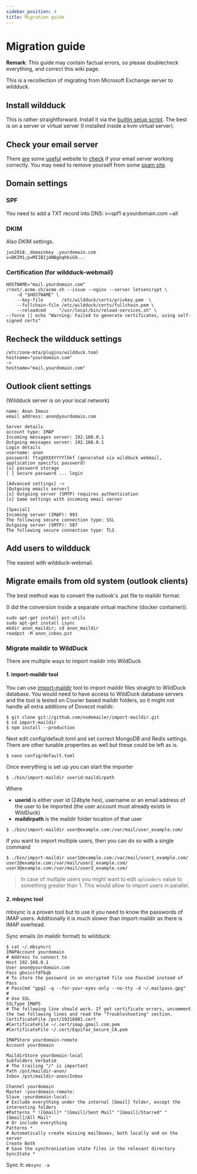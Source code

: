 ```yaml
---
sidebar_position: 4
title: Migration guide
---
```


# Migration guide

**Remark**: This guide may contain factual errors, so please doublecheck everything, and correct this wiki page.

This is a recollection of migrating from Microsoft Exchange server to wildduck.

## Install wildduck

This is rather straightforward. Install it via the [builtin setup script][0].
The best is on a server or virtual server (I installed inside a kvm virtual server).

## Check your email server

There [are][1] some [useful][2] website to [check][3] if your email server working correctly.
You may need to remove yourself from some [spam site][4].

## Domain settings

### SPF

You need to add a TXT record into DNS:
v=spf1 a:yourdomain.com ~all

### DKIM

Also DKIM settings.

```
jun2018._domainkey .yourdomain.com
v=DKIM1;p=MIIBIjANBgkqhkiG9...
```

### Certification (for wildduck-webmail)

```
HOSTNAME="mail.yourdomain.com"
/root/.acme.sh/acme.sh --issue --nginx --server letsencrypt \
    -d "$HOSTNAME" \
    --key-file       /etc/wildduck/certs/privkey.pem  \
    --fullchain-file /etc/wildduck/certs/fullchain.pem \
    --reloadcmd     "/usr/local/bin/reload-services.sh" \
--force || echo "Warning: Failed to generate certificates, using self-signed certs"
```

## Recheck the wildduck settings

```
/etc/zone-mta/plugins/wildduck.toml
hostname="yourdomain.com"
->
hostname="mail.yourdomain.com"
```

## Outlook client settings

(Wildduck server is on your local network)

```
name: Anon Imous
email address: anon@yourdomain.com

Server details
account type: IMAP
Incoming messages server: 192.168.0.1
Outgoing messages server: 192.168.0.1
Login details
username: anon
password: ftxgXXXXYYYYlhkf (generated via wildduck webmail, application specific password)
[x] password storage
[ ] Secure password ... login

[Advanced settings] ->
[Outgoing emails server]
[x] Outgoing server (SMTP) requires authentication
[x] Same settings with incoming email server

[Special]
Incoming server (IMAP): 993
The following secure connection type: SSL
Outgoing server (SMTP): 587
The following secure connection type: TLS
```

## Add users to wildduck

The easiest with wildduck-webmail.

## Migrate emails from old system (outlook clients)

The best method was to convert the outlook's .pst file to maildir format:

(I did the conversion inside a separate virtual machine (docker container)).

```
sudo apt-get install pst-utils
sudo apt-get install isync
mkdir anon_maildir; cd anon_maildir
readpst -M anon_inbox.pst
```

### Migrate maildir to WildDuck

There are multiple ways to import maildir into WildDuck

#### 1. import-maildir tool

You can use [import-maildir](https://github.com/nodemailer/import-maildir) tool to import maildir files straight to WildDuck database. You would need to have access to WildDuck database servers and the tool is tested on Courier based maildir folders, so it might not handle all extra additions of Dovecot maildir.

```
$ git clone git://github.com/nodemailer/import-maildir.git
$ cd import-maildir
$ npm install --production
```

Next edit config/default.toml and set correct MongoDB and Redis settings. There are other tunable properties as well but these could be left as is.

```
$ nano config/default.toml
```

Once everything is set up you can start the importer

```
$ ./bin/import-maildir userid:maildirpath
```

Where

-   **userid** is either user id (24byte hex), username or an email address of the user to be imported (the user account must already exists in WildDuck)
-   **maildirpath** is the maildir folder location of that user

```
$ ./bin/import-maildir user@example.com:/var/mail/user_example.com/
```

If you want to import multiple users, then you can do so with a single command

```
$ ./bin/import-maildir user1@example.com:/var/mail/user1_example.com/ user2@example.com:/var/mail/user2_example.com/ user3@example.com:/var/mail/user3_example.com/
```

> In case of multiple users you might want to edit `uploaders` value to something greater than 1. This would allow to import users in parallel.

#### 2. mbsync tool

mbsync is a proven tool but to use it you need to know the passwords of IMAP users. Additionally it is much slower than import-maildir as there is IMAP overhead.

Sync emails (in maildir format) to wildduck:

```
$ cat ~/.mbsyncrc
IMAPAccount yourdomain
# Address to connect to
Host 192.168.0.1
User anon@yourdomain.com
Pass gbxiccfdfbqb
# To store the password in an encrypted file use PassCmd instead of Pass
# PassCmd "gpg2 -q --for-your-eyes-only --no-tty -d ~/.mailpass.gpg"
#
# Use SSL
SSLType IMAPS
# The following line should work. If get certificate errors, uncomment the two following lines and read the "Troubleshooting" section.
CertificateFile /pst/19216801.cert
#CertificateFile ~/.cert/imap.gmail.com.pem
#CertificateFile ~/.cert/Equifax_Secure_CA.pem

IMAPStore yourdomain-remote
Account yourdomain

MaildirStore yourdomain-local
Subfolders Verbatim
# The trailing "/" is important
Path /pst/maildir-anon/
Inbox /pst/maildir-anon/Inbox

Channel yourdomain
Master :yourdomain-remote:
Slave :yourdomain-local:
# Exclude everything under the internal [Gmail] folder, except the interesting folders
#Patterns * ![Gmail]* "[Gmail]/Sent Mail" "[Gmail]/Starred" "[Gmail]/All Mail"
# Or include everything
Patterns *
# Automatically create missing mailboxes, both locally and on the server
Create Both
# Save the synchronization state files in the relevant directory
SyncState *

```

Sync it:
`mbsync -a`

[0]: https://github.com/zone-eu/wildduck/blob/master/setup/README.md
[1]: https://toolbox.googleapps.com/apps/checkmx/check?domain=yourserver.com&dkim_selector=
[2]: https://www.mail-tester.com/
[3]: http://www.appmaildev.com/en/dkim/
[4]: http://www.barracudacentral.org/rbl/removal-request/
